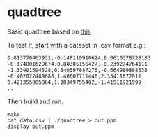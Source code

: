 # quadtree

Basic quadtree based on [this](https://en.wikipedia.org/wiki/Quadtree#Pseudo_code)


To test it, start with a dataset in .csv format e.g.:

    0.813770463931,-0.148110910624,0.0610378728183
    -0.174801629674,0.88305156427,-0.239274764111
    -1.33901594528,0.549597887275,-0.664989888538
    -0.402022489688,1.46607711446,2.33411672811
    0.421355865864,1.10349755402,-1.41511921999
    ...

Then build and run:

    make
    cat data.csv | ./quadtree > out.ppm
    display out.ppm